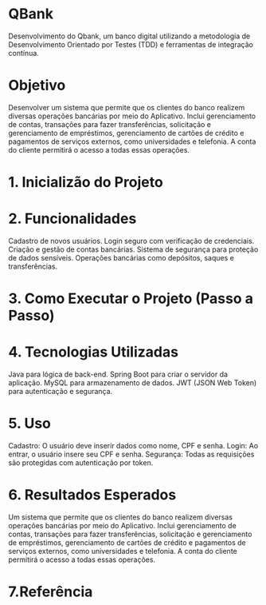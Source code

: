 # QBank
Desenvolvimento do Qbank, um banco digital utilizando a metodologia de Desenvolvimento Orientado por Testes (TDD) e  ferramentas de integração contínua. 

# Objetivo 
Desenvolver um sistema que permite que os clientes do banco realizem diversas operações bancárias por meio do Aplicativo. Inclui gerenciamento de contas, transações para fazer transferências, solicitação e gerenciamento de empréstimos, gerenciamento de cartões de crédito e pagamentos de serviços externos, como universidades e telefonia. A conta do cliente permitirá o acesso a todas essas operações.


# 1. Inicializão do Projeto



# 2. Funcionalidades

Cadastro de novos usuários.
Login seguro com verificação de credenciais.
Criação e gestão de contas bancárias.
Sistema de segurança para proteção de dados sensíveis.
Operações bancárias como depósitos, saques e transferências.


# 3. Como Executar o Projeto (Passo a Passo)

# 4. Tecnologias Utilizadas
Java para lógica de back-end.
Spring Boot para criar o servidor da aplicação.
MySQL para armazenamento de dados.
JWT (JSON Web Token) para autenticação e segurança.

# 5. Uso
Cadastro: O usuário deve inserir dados como nome, CPF e senha.
Login: Ao entrar, o usuário insere seu CPF e senha.
Segurança: Todas as requisições são protegidas com autenticação por token.

# 6. Resultados Esperados
Um sistema que permite que os clientes do banco realizem diversas operações bancárias por meio do Aplicativo. Inclui gerenciamento de contas, transações para fazer transferências, solicitação e gerenciamento de empréstimos, gerenciamento de cartões de crédito e pagamentos de serviços externos, como universidades e telefonia. A conta do cliente permitirá o acesso a todas essas operações.

# 7.Referência 
